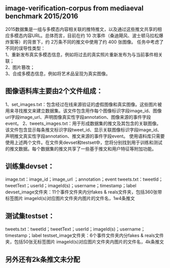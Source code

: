 ## image-verification-corpus from mediaeval benchmark 2015/2016

2015数据集是一组与多模态内容相关联的推特推文，以及通过这些推文共享的相应多模态内容URL。总体而言，目前在约 10 次事件（桑迪飓风、波士顿马拉松爆炸案等）的背景下，约 2万条不同的推文中使用了约 400 张图像。
任务中考虑了不同的误导性类型：  
1、重新发布真实多模态信息，例如将过去的真实照片重新发布为与当前事件相关联；  
2、图片篡改；  
3、合成多模态信息，例如将艺术品呈现为真实图像。  

## 图像语料库主要由2个文件组成：
1、set_images.txt：包含经过在线来源验证的虚假图像和真实图像。这些图片被用来寻找推文来建立数据集。该文件包含用作每个图像标识字段image_id、图像url字段image_url、声明图像真实性字段annotation、图像来源的事件字段event。
2、tweets_images.txt：用于形成数据集的推文及其包含的关联图像。该文件包含显示每条推文标识字段tweet_id、显示关联图像标识字段image_id、声明推文真实性字段annotation、推文来源的事件字段event。
	使用语料库只需要使用上述两个文件。在文件夹devset和testset中，您将分别找到用于训练和测试的推文数据。每个数据集的推文共享了一些基于推文和用户特征等附加功能。

## 训练集devset：
image.txt：image_id；image_url	；annotation；event
tweets.txt：tweetId；tweetText；userId；imageId(s)；username；timestamp；label
devset_image文件夹：11个事件文件夹内分fakes & reals文件夹，包括360张带标签图片
imageId(s)对应图片文件夹内图片的文件名，1w4条推文

## 测试集testset：
tweets.txt：tweetId；tweetText；userId；imageId(s)；username；timestamp；label
testset_image文件夹：6个事件文件夹内分fakes & reals文件夹，包括50张无标签图片 
imageId(s)对应图片文件夹内图片的文件名，4k条推文

## 另外还有2k条推文未分配
